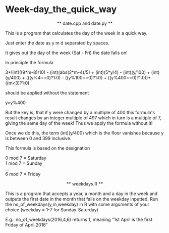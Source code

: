 # Week-day_the_quick_way

<center>** date.cpp and date.py **</center>

This is a program that calculates the day of the week in a quick way.

Just enter the date as y m d separated by spaces.

It gives out the day of the week (Sat - Fri) the date falls on!

In principle the formula

3\*(int)((9\*m-8)/10) - (int)(abs(2\*m-4)/5) + (int)(5\*y/4) - (int)(y/100) + (int)(y/400) + (((y%4==0)?1:0) - ((y%100==0)?1:0) + ((y%400==0)?1:0))\*((m\<3)?1:0)

should be applied without the statement

y=y%400

But the key is, that if y were changed by a multiple of 400 this formula's result changes by an integer multiple of 497 which in turn is a multiple of 7, giving the same day of the week! Thus we apply the formula without it!

Once we do this, the term (int)(y/400) which is the floor vanishes because y is between 0 and 399 inclusive.

This formula is based on the designation

0 mod 7 = Saturday<br>
1 mod 7 = Sunday<br>
...<br>
6 mod 7 = Friday

<center>** weekdays.R **</center>

This is a program that accepts a year, a month and a day in the week and outputs the first date in the month that falls on the weekday inputted. Run the no_of_weekdays(y,m,weekday) in R with some arguments of your choice (weekday = 1-7 for Sunday-Saturday)

E.g.: no_of_weekdays(2016,4,6) returns 1, meaning
"1st April is the first Friday of April 2016"
